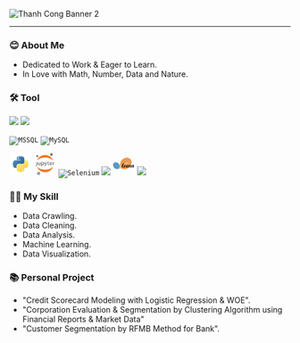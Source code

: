 ![Thanh Cong Banner 2](https://github.com/dthcong/dthcong/assets/156085700/689bf6bb-ba0c-4142-ae69-8e5d0a14022a)

---

### 😊 About Me

- Dedicated to Work & Eager to Learn.
- In Love with Math, Number, Data and Nature.

### 🛠️ Tool

<code><img src="https://www.shareicon.net/data/2016/06/24/618244_excel_2000x2000.png" width="4%"/></code>
<code><img src="https://th.bing.com/th/id/R.3a646f7af36c19f92453a872e1a6a329?rik=NGLnMz%2bk6faQkw&riu=http%3a%2f%2fit.miami.edu%2f_assets%2fimages%2fO365_Power_BI.png&ehk=HBpjA2cY61UDu8947P%2f2Gm%2fB0yMsGkb7ZeS3AFO5hBs%3d&risl=&pid=ImgRaw&r=0" width="4%"/></code>

<code><img width="40" src="https://github.com/marwin1991/profile-technology-icons/assets/19180175/3b371807-db7c-45b4-8720-c0cfc901680a" alt="MSSQL" title="MSSQL"/></code>
<code><img width="40" src="https://user-images.githubusercontent.com/25181517/183896128-ec99105a-ec1a-4d85-b08b-1aa1620b2046.png" alt="MySQL" title="MySQL"/></code>

<code><img height="40" src="https://raw.githubusercontent.com/github/explore/80688e429a7d4ef2fca1e82350fe8e3517d3494d/topics/python/python.png"></code>
<code><img height="40" src="https://raw.githubusercontent.com/github/explore/80688e429a7d4ef2fca1e82350fe8e3517d3494d/topics/jupyter-notebook/jupyter-notebook.png"></code>
<code><img width="40" src="https://user-images.githubusercontent.com/25181517/184103699-d1b83c07-2d83-4d99-9a1e-83bd89e08117.png" alt="Selenium" title="Selenium"/></code>
<code><img src="https://courses.spatialthoughts.com/images/python_foundation/pandas-logo.png" width="4%"/></code>
<code><img height="40" src="https://raw.githubusercontent.com/github/explore/80688e429a7d4ef2fca1e82350fe8e3517d3494d/topics/scikit-learn/scikit-learn.png"></code>
<code><img src="https://www.programsbuzz.com/sites/default/files/logo/seaborn-logo.png" width="4%"/></code>

### 👨‍💼 My Skill

- Data Crawling.
- Data Cleaning.
- Data Analysis.
- Machine Learning.
- Data Visualization.

### 📚 Personal Project

- "Credit Scorecard Modeling with Logistic Regression & WOE".
- "Corporation Evaluation & Segmentation by Clustering Algorithm using Financial Reports & Market Data"
- "Customer Segmentation by RFMB Method for Bank".

